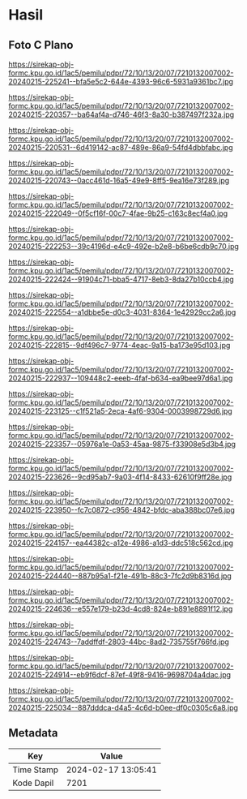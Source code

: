 # Hasil

## Foto C Plano

https://sirekap-obj-formc.kpu.go.id/1ac5/pemilu/pdpr/72/10/13/20/07/7210132007002-20240215-225241--bfa5e5c2-644e-4393-96c6-5931a9361bc7.jpg

https://sirekap-obj-formc.kpu.go.id/1ac5/pemilu/pdpr/72/10/13/20/07/7210132007002-20240215-220357--ba64af4a-d746-46f3-8a30-b387497f232a.jpg

https://sirekap-obj-formc.kpu.go.id/1ac5/pemilu/pdpr/72/10/13/20/07/7210132007002-20240215-220531--6d419142-ac87-489e-86a9-54fd4dbbfabc.jpg

https://sirekap-obj-formc.kpu.go.id/1ac5/pemilu/pdpr/72/10/13/20/07/7210132007002-20240215-220743--0acc461d-16a5-49e9-8ff5-9ea16e73f289.jpg

https://sirekap-obj-formc.kpu.go.id/1ac5/pemilu/pdpr/72/10/13/20/07/7210132007002-20240215-222049--0f5cf16f-00c7-4fae-9b25-c163c8ecf4a0.jpg

https://sirekap-obj-formc.kpu.go.id/1ac5/pemilu/pdpr/72/10/13/20/07/7210132007002-20240215-222253--39c4196d-e4c9-492e-b2e8-b6be6cdb9c70.jpg

https://sirekap-obj-formc.kpu.go.id/1ac5/pemilu/pdpr/72/10/13/20/07/7210132007002-20240215-222424--91904c71-bba5-4717-8eb3-8da27b10ccb4.jpg

https://sirekap-obj-formc.kpu.go.id/1ac5/pemilu/pdpr/72/10/13/20/07/7210132007002-20240215-222554--a1dbbe5e-d0c3-4031-8364-1e42929cc2a6.jpg

https://sirekap-obj-formc.kpu.go.id/1ac5/pemilu/pdpr/72/10/13/20/07/7210132007002-20240215-222815--9df496c7-9774-4eac-9a15-ba173e95d103.jpg

https://sirekap-obj-formc.kpu.go.id/1ac5/pemilu/pdpr/72/10/13/20/07/7210132007002-20240215-222937--109448c2-eeeb-4faf-b634-ea9bee97d6a1.jpg

https://sirekap-obj-formc.kpu.go.id/1ac5/pemilu/pdpr/72/10/13/20/07/7210132007002-20240215-223125--c1f521a5-2eca-4af6-9304-0003998729d6.jpg

https://sirekap-obj-formc.kpu.go.id/1ac5/pemilu/pdpr/72/10/13/20/07/7210132007002-20240215-223357--05976a1e-0a53-45aa-9875-f33908e5d3b4.jpg

https://sirekap-obj-formc.kpu.go.id/1ac5/pemilu/pdpr/72/10/13/20/07/7210132007002-20240215-223626--9cd95ab7-9a03-4f14-8433-62610f9ff28e.jpg

https://sirekap-obj-formc.kpu.go.id/1ac5/pemilu/pdpr/72/10/13/20/07/7210132007002-20240215-223950--fc7c0872-c956-4842-bfdc-aba388bc07e6.jpg

https://sirekap-obj-formc.kpu.go.id/1ac5/pemilu/pdpr/72/10/13/20/07/7210132007002-20240215-224157--ea44382c-a12e-4986-a1d3-ddc518c562cd.jpg

https://sirekap-obj-formc.kpu.go.id/1ac5/pemilu/pdpr/72/10/13/20/07/7210132007002-20240215-224440--887b95a1-f21e-491b-88c3-7fc2d9b8316d.jpg

https://sirekap-obj-formc.kpu.go.id/1ac5/pemilu/pdpr/72/10/13/20/07/7210132007002-20240215-224636--e557e179-b23d-4cd8-824e-b891e8891f12.jpg

https://sirekap-obj-formc.kpu.go.id/1ac5/pemilu/pdpr/72/10/13/20/07/7210132007002-20240215-224743--7addffdf-2803-44bc-8ad2-735755f766fd.jpg

https://sirekap-obj-formc.kpu.go.id/1ac5/pemilu/pdpr/72/10/13/20/07/7210132007002-20240215-224914--eb9f6dcf-87ef-49f8-9416-9698704a4dac.jpg

https://sirekap-obj-formc.kpu.go.id/1ac5/pemilu/pdpr/72/10/13/20/07/7210132007002-20240215-225034--887dddca-d4a5-4c6d-b0ee-df0c0305c6a8.jpg


## Metadata

| Key        | Value               |
| ---------- | ------------------- |
| Time Stamp | 2024-02-17 13:05:41 |
| Kode Dapil | 7201                |



